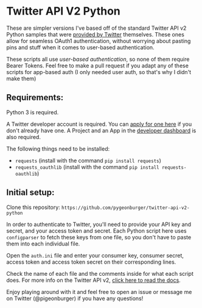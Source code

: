 # Twitter API V2 Python
These are simpler versions I've based off of the standard Twitter API v2 Python samples that were <a href="https://github.com/twitterdev/Twitter-API-v2-sample-code">provided by Twitter</a> themselves. These ones allow for seamless OAuth1 authentication, without worrying about pasting pins and stuff when it comes to user-based authentication.

These scripts all use <i>user-based authentication</i>, so none of them require Bearer Tokens. Feel free to make a pull request if you adapt any of these scripts for app-based auth (I only needed user auth, so that's why I didn't make them)

<h2>Requirements:</h2>

Python 3 is required.

A Twitter developer account is required. You can <a href="https://developer.twitter.com/en/apply-for-access">apply for one here</a> if you don't already have one.
A Project and an App in the <a href="https://developer.twitter.com/en/portal/dashboard">developer dashboard</a> is also required.

The following things need to be installed:

  - `requests` (install with the command `pip install requests`)
  - `requests_oauthlib` (install with the command `pip install requests-oauthlib`)
  
<h2>Initial setup:</h2>

Clone this repository: `https://github.com/pygeonburger/twitter-api-v2-python`

In order to authenticate to Twitter, you'll need to provide your API key and secret, and your access token and secret. Each Python script here uses `configparser` to fetch these keys from one file, so you don't have to paste them into each individual file.

Open the `auth.ini` file and enter your consumer key, consumer secret, access token and access token secret on their corresponding lines.

Check the name of each file and the comments inside for what each script does. For more info on the Twitter API v2, <a href="https://developer.twitter.com/en/docs/twitter-api">click here to read the docs</a>.

Enjoy playing around with it and feel free to open an issue or message me on Twitter (@pigeonburger) if you have any questions!
